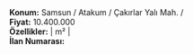 ## 

**Konum:** Samsun / Atakum / Çakırlar Yalı Mah. /  
**Fiyat:** 10.400.000  
**Özellikler:**  |  m² |   
**İlan Numarası:** 
